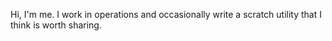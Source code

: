 Hi, I'm me. I work in operations and occasionally write a scratch utility that I think is worth sharing.
